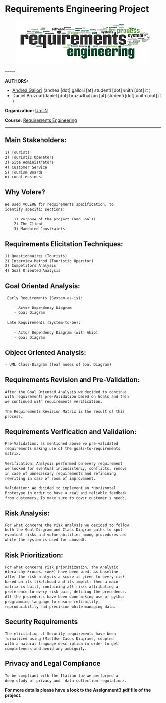 # Requirements Engineering Project

<p align="center">
  <img src="RE.png">
</p>
-----


**AUTHORS:**

+ [Andrea Galloni](http://www.andreagalloni.eu) (andrea [dot] galloni [at] studenti [dot] unitn [dot] it )
+ Daniel Bruzual (daniel [dot] bruzualbalzan [at] studenti [dot] unitn [dot] it )

**Organization:** [UniTN](http://www.unitn.it/en)

**Course:** [Requirements Engineering](http://disi.unitn.it/~jm/re/)


-----

## Main Stakeholders:

	1) Tourists
	2) Touristic Operators
	3) Site Administrators
	4) Customer Service
	5) Tourism Boards
	6) Local Business

## Why Volere?

	We used VOLERE for requirements specification, to
	identify specific sections:

		1) Purpose of the project (and Goals)
		2) The Client
		3) Mandated Constraints


## Requirements Elicitation Techniques:

	1) Questionnaires (Tourists)
	2) Interview Method (Touristic Operator)
	3) Competitors Analysis
	4) Goal Oriented Analysis


## Goal Oriented Analysis:

	 Early Requirements (System-as-is):

		- Actor Dependency Diagram
		- Goal Diagram

	 Late Requirements (System-to-be):

		- Actor Dependency Diagram (with Akio)
		- Goal Diagram


## Object Oriented Analysis:

	- UML Class-Diagram (leaf nodes of Goal Diagram)


## Requirements Revision and Pre-Validation:

	After the Goal Oriented Analysis we decided to continue
	with requirements pre-Validation based on Goals and then
	we continued with requirements verification.

	The Requirements Revision Matrix is the result of this
	process.


## Requirements Verification and Validation:

	Pre-Validation: as mentioned above we pre-validated
	requirements making use of the goals-to-requirements
	matrix.

	Verification: Analysis performed on every requirement
	we looked for eventual inconsistency, conflicts, remove
	in case of unnecessary requirements and refinining
	rewriting in case of room of improvement.

	Validation: We decided to implement an *Horizontal
	Prototype in order to have a real and reliable feedback
	from customers. To make sure to cover customer's needs.

## Risk Analysis:

	For what concerns the risk analysis we decided to follow
	both the Goal Diagram and Class Diagram paths to spot
	eventual risks and vulnerabilities among procedures and
	while the system is used (or-abused).


## Risk Prioritization:

	For what concerns risk prioritization, the ​Analytic
	Hierarchy Process (​AHP​) have been used. As baseline
	after the risk analysis a score is given to every risk
	based on its ​likelihood and its impact; then a main
	matrix is built, containing all risks attributing a
	preference to every risk pair, defining the precedence.
	All the procedures have been done making use of python
	programming language to ensure reliability,
	reproducibility and precision while managing data.


## Security Requirements

	The elicitation of Security requirements have been
	formalized using (Mis)Use Cases Diagrams, coupled
	with a natural language description in order to get
	completeness and avoid any ambiguity.


## Privacy and Legal Compliance

	To be compliant with the Italian law we performed a
	deep study of privacy and  data collection regulations.

**For more details please have a look to the Assignment3.pdf file of the project.**
